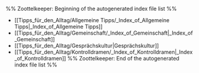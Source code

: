 %% Zoottelkeeper: Beginning of the autogenerated index file list  %%
-  [[Tipps_für_den_Alltag/Allgemeine Tipps/_Index_of_Allgemeine Tipps|_Index_of_Allgemeine Tipps]]
-  [[Tipps_für_den_Alltag/Gemeinschaft/_Index_of_Gemeinschaft|_Index_of_Gemeinschaft]]
-  [[Tipps_für_den_Alltag/Gesprächskultur|Gesprächskultur]]
-  [[Tipps_für_den_Alltag/Kontrolldramen/_Index_of_Kontrolldramen|_Index_of_Kontrolldramen]]
%% Zoottelkeeper: End of the autogenerated index file list  %%
